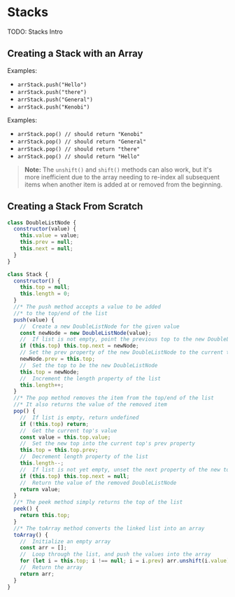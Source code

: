 # Stacks

TODO: Stacks Intro

## Creating a Stack with an Array

Examples:

- `arrStack.push("Hello")`
- `arrStack.push("there")`
- `arrStack.push("General")`
- `arrStack.push("Kenobi")`

Examples:

- `arrStack.pop() // should return "Kenobi"`
- `arrStack.pop() // should return "General"`
- `arrStack.pop() // should return "there"`
- `arrStack.pop() // should return "Hello"`

> **Note:** The `unshift()` and `shift()` methods can also work, but it's more inefficient due to the array needing to re-index all subsequent items when another item is added at or removed from the beginning.

## Creating a Stack From Scratch

```js
class DoubleListNode {
  constructor(value) {
    this.value = value;
    this.prev = null;
    this.next = null;
  }
}

class Stack {
  constructor() {
    this.top = null;
    this.length = 0;
  }
  //* The push method accepts a value to be added
  //* to the top/end of the list
  push(value) {
    //  Create a new DoubleListNode for the given value
    const newNode = new DoubleListNode(value);
    //  If list is not empty, point the previous top to the new DoubleListNode
    if (this.top) this.top.next = newNode;
    // Set the prev property of the new DoubleListNode to the current top, if any
    newNode.prev = this.top;
    //  Set the top to be the new DoubleListNode
    this.top = newNode;
    //  Increment the length property of the list
    this.length++;
  }
  //* The pop method removes the item from the top/end of the list
  //* It also returns the value of the removed item
  pop() {
    //  If list is empty, return undefined
    if (!this.top) return;
    //  Get the current top's value
    const value = this.top.value;
    //  Set the new top into the current top's prev property
    this.top = this.top.prev;
    //  Decrement length property of the list
    this.length--;
    //  If list is not yet empty, unset the next property of the new top
    if (this.top) this.top.next = null;
    //  Return the value of the removed DoubleListNode
    return value;
  }
  //* The peek method simply returns the top of the list
  peek() {
    return this.top;
  }
  //* The toArray method converts the linked list into an array
  toArray() {
    //  Initialize an empty array
    const arr = [];
    //  Loop through the list, and push the values into the array
    for (let i = this.top; i !== null; i = i.prev) arr.unshift(i.value);
    //  Return the array
    return arr;
  }
}
```

